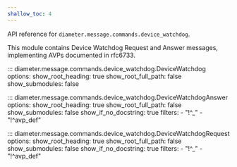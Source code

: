 ```yaml
---
shallow_toc: 4
---
```

API reference for `diameter.message.commands.device_watchdog`.

This module contains Device Watchdog Request and Answer messages, implementing
AVPs documented in rfc6733.

::: diameter.message.commands.device_watchdog.DeviceWatchdog
    options:
      show_root_heading: true
      show_root_full_path: false
      show_submodules: false


::: diameter.message.commands.device_watchdog.DeviceWatchdogAnswer
    options:
      show_root_heading: true
      show_root_full_path: false
      show_submodules: false
      show_if_no_docstring: true
      filters:
        - "!^_"
        - "!^avp_def"


::: diameter.message.commands.device_watchdog.DeviceWatchdogRequest
    options:
      show_root_heading: true
      show_root_full_path: false
      show_submodules: false
      show_if_no_docstring: true
      filters:
        - "!^_"
        - "!^avp_def"